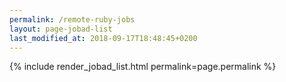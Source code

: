 ```yaml
---
permalink: /remote-ruby-jobs
layout: page-jobad-list
last_modified_at: 2018-09-17T18:48:45+0200
---
```

{% include render_jobad_list.html permalink=page.permalink %}
